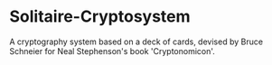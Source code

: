# Solitaire-Cryptosystem
A cryptography system based on a deck of cards, devised by Bruce Schneier for Neal Stephenson's book 'Cryptonomicon'.
